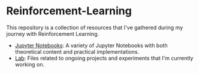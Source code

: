 # Reinforcement-Learning
This repository is a collection of resources that I've gathered during my journey with Reinforcement Learning.

- [Jupyter Notebooks](https://github.com/juanbeta98/Reinforcement-Learning/tree/main/Jupyter%20Notebooks): A variety of Jupyter Notebooks with both theoretical content and practical implementations.
- [Lab](https://github.com/juanbeta98/Reinforcement-Learning/tree/main/Lab): Files related to ongoing projects and experiments that I'm currently working on.


